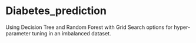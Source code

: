 # Diabetes_prediction
Using Decision Tree and Random Forest with Grid Search options for hyper-parameter tuning in an imbalanced dataset.
